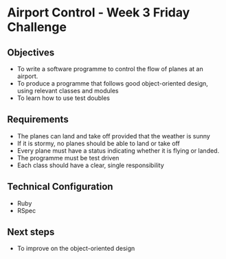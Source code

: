 Airport Control - Week 3 Friday Challenge
==========================================

Objectives
----------
* To write a software programme to control the flow of planes at an airport.
* To produce a programme that follows good object-oriented design, using relevant classes and modules
* To learn how to use test doubles

Requirements
-------------
* The planes can land and take off provided that the weather is sunny
* If it is stormy, no planes should be able to land or take off
* Every plane must have a status indicating whether it is flying or landed.
* The programme must be test driven
* Each class should have a clear, single responsibility 

Technical Configuration
-----------------------
* Ruby
* RSpec

Next steps
----------
* To improve on the object-oriented design 